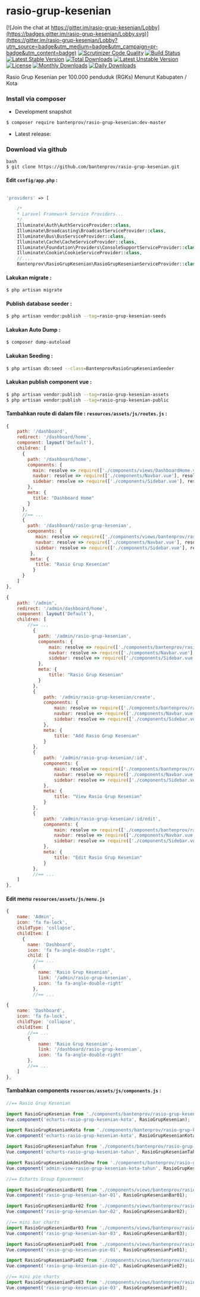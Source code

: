 # rasio-grup-kesenian

[![Join the chat at https://gitter.im/rasio-grup-kesenian/Lobby](https://badges.gitter.im/rasio-grup-kesenian/Lobby.svg)](https://gitter.im/rasio-grup-kesenian/Lobby?utm_source=badge&utm_medium=badge&utm_campaign=pr-badge&utm_content=badge)
[![Scrutinizer Code Quality](https://scrutinizer-ci.com/g/bantenprov/rasio-grup-kesenian/badges/quality-score.png?b=master)](https://scrutinizer-ci.com/g/bantenprov/rasio-grup-kesenian/?branch=master)
[![Build Status](https://scrutinizer-ci.com/g/bantenprov/rasio-grup-kesenian/badges/build.png?b=master)](https://scrutinizer-ci.com/g/bantenprov/rasio-grup-kesenian/build-status/master)
[![Latest Stable Version](https://poser.pugx.org/bantenprov/rasio-grup-kesenian/v/stable)](https://packagist.org/packages/bantenprov/rasio-grup-kesenian)
[![Total Downloads](https://poser.pugx.org/bantenprov/rasio-grup-kesenian/downloads)](https://packagist.org/packages/bantenprov/rasio-grup-kesenian)
[![Latest Unstable Version](https://poser.pugx.org/bantenprov/rasio-grup-kesenian/v/unstable)](https://packagist.org/packages/bantenprov/rasio-grup-kesenian)
[![License](https://poser.pugx.org/bantenprov/rasio-grup-kesenian/license)](https://packagist.org/packages/bantenprov/rasio-grup-kesenian)
[![Monthly Downloads](https://poser.pugx.org/bantenprov/rasio-grup-kesenian/d/monthly)](https://packagist.org/packages/bantenprov/rasio-grup-kesenian)
[![Daily Downloads](https://poser.pugx.org/bantenprov/rasio-grup-kesenian/d/daily)](https://packagist.org/packages/bantenprov/rasio-grup-kesenian)

Rasio Grup Kesenian per 100.000 penduduk (RGKs) Menurut Kabupaten / Kota

### Install via composer

- Development snapshot
```bash
$ composer require bantenprov/rasio-grup-kesenian:dev-master
```
- Latest release:

### Download via github
~~~
bash
$ git clone https://github.com/bantenprov/rasio-grup-kesenian.git
~~~

#### Edit `config/app.php` :
```php

'providers' => [

    /*
    * Laravel Framework Service Providers...
    */
    Illuminate\Auth\AuthServiceProvider::class,
    Illuminate\Broadcasting\BroadcastServiceProvider::class,
    Illuminate\Bus\BusServiceProvider::class,
    Illuminate\Cache\CacheServiceProvider::class,
    Illuminate\Foundation\Providers\ConsoleSupportServiceProvider::class,
    Illuminate\Cookie\CookieServiceProvider::class,
    //....
    Bantenprov\RasioGrupKesenian\RasioGrupKesenianServiceProvider::class,

```

#### Lakukan migrate :

```bash
$ php artisan migrate
```

#### Publish database seeder :

```bash
$ php artisan vendor:publish --tag=rasio-grup-kesenian-seeds
```

#### Lakukan Auto Dump :

```bash
$ composer dump-autoload
```

#### Lakukan Seeding :

```bash
$ php artisan db:seed --class=BantenprovRasioGrupKesenianSeeder
```

#### Lakukan publish component vue :

```bash
$ php artisan vendor:publish --tag=rasio-grup-kesenian-assets
$ php artisan vendor:publish --tag=rasio-grup-kesenian-public
```
#### Tambahkan route di dalam file : `resources/assets/js/routes.js` :

```javascript
{
  	path: '/dashboard',
    redirect: '/dashboard/home',
  	component: layout('Default'),
    children: [
      {
        path: '/dashboard/home',
        components: {
          main: resolve => require(['./components/views/DashboardHome.vue'], resolve),
          navbar: resolve => require(['./components/Navbar.vue'], resolve),
          sidebar: resolve => require(['./components/Sidebar.vue'], resolve)
        },
        meta: {
          title: "Dashboard Home"
        }
      },
      //== ...
	  {
	    path: '/dashboard/rasio-grup-kesenian',
	    components: {
	       main: resolve => require(['./components/views/bantenprov/rasio-grup-kesenian/DashboardRasioGrupKesenian.vue'], resolve),
	       navbar: resolve => require(['./components/Navbar.vue'], resolve),
	       sidebar: resolve => require(['./components/Sidebar.vue'], resolve)
	     },
	     meta: {
	       title: "Rasio Grup Kesenian"
	      }
	  }
  	]
},
```

```javascript
{
    path: '/admin',
    redirect: '/admin/dashboard/home',
    component: layout('Default'),
    children: [
        //== ...
          {
	        path: '/admin/rasio-grup-kesenian',
	        components: {
	            main: resolve => require(['./components/bantenprov/rasio-grup-kesenian/RasioGrupKesenian.index.vue'], resolve),
	            navbar: resolve => require(['./components/Navbar.vue'], resolve),
	            sidebar: resolve => require(['./components/Sidebar.vue'], resolve)
	        },
	        meta: {
	            title: "Rasio Grup Kesenian"
	        }
	      },
	      {
	          path: '/admin/rasio-grup-kesenian/create',
	          components: {
	              main: resolve => require(['./components/bantenprov/rasio-grup-kesenian/RasioGrupKesenian.add.vue'], resolve),
	              navbar: resolve => require(['./components/Navbar.vue'], resolve),
	              sidebar: resolve => require(['./components/Sidebar.vue'], resolve)
	          },
	          meta: {
	              title: "Add Rasio Grup Kesenian"
	          }
	      },
	      {
	          path: '/admin/rasio-grup-kesenian/:id',
	          components: {
	              main: resolve => require(['./components/bantenprov/rasio-grup-kesenian/RasioGrupKesenian.show.vue'], resolve),
	              navbar: resolve => require(['./components/Navbar.vue'], resolve),
	              sidebar: resolve => require(['./components/Sidebar.vue'], resolve)
	          },
	          meta: {
	              title: "View Rasio Grup Kesenian"
	          }
	      },
	      {
	          path: '/admin/rasio-grup-kesenian/:id/edit',
	          components: {
	              main: resolve => require(['./components/bantenprov/rasio-grup-kesenian/RasioGrupKesenian.edit.vue'], resolve),
	              navbar: resolve => require(['./components/Navbar.vue'], resolve),
	              sidebar: resolve => require(['./components/Sidebar.vue'], resolve)
	          },
	          meta: {
	              title: "Edit Rasio Grup Kesenian"
	          }
	      },
          //== ...
    ]
},

```
#### Edit menu `resources/assets/js/menu.js`
```javascript
{
    name: 'Admin',
    icon: 'fa fa-lock',
    childType: 'collapse',
    childItem: [
      {
        name: 'Dashboard',
        icon: 'fa fa-angle-double-right',
        child: [
          //== ...
          {
            name: 'Rasio Grup Kesenian',
            link: '/admin/rasio-grup-kesenian',
            icon: 'fa fa-angle-double-right'
          },
          //== ...
```

```javascript
{
    name: 'Dashboard',
    icon: 'fa fa-lock',
    childType: 'collapse',
    childItem: [
        //== ...
        {
            name: 'Rasio Grup Kesenian',
            link: '/dashboard/rasio-grup-kesenian',
            icon: 'fa fa-angle-double-right'
        },
        //== ...
    ]
},
```

#### Tambahkan components `resources/assets/js/components.js` :

```javascript
//== Rasio Grup Kesenian

import RasioGrupKesenian from './components/bantenprov/rasio-grup-kesenian/RasioGrupKesenian.chart.vue';
Vue.component('echarts-rasio-grup-kesenian-kota', RasioGrupKesenian);

import RasioGrupKesenianKota from './components/bantenprov/rasio-grup-kesenian/RasioGrupKesenianKota.chart.vue';
Vue.component('echarts-rasio-grup-kesenian-kota', RasioGrupKesenianKota);

import RasioGrupKesenianTahun from './components/bantenprov/rasio-grup-kesenian/RasioGrupKesenianTahun.chart.vue';
Vue.component('echarts-rasio-grup-kesenian-tahun', RasioGrupKesenianTahun);

import RasioGrupKesenianAdminShow from './components/bantenprov/rasio-grup-kesenian/RasioGrupKesenianAdmin.show.vue';
Vue.component('admin-view-rasio-grup-kesenian-kota-tahun', RasioGrupKesenianAdminShow);

//== Echarts Group Egoverment

import RasioGrupKesenianBar01 from './components/views/bantenprov/rasio-grup-kesenian/RasioGrupKesenianBar01.vue';
Vue.component('rasio-grup-kesenian-bar-01', RasioGrupKesenianBar01);

import RasioGrupKesenianBar02 from './components/views/bantenprov/rasio-grup-kesenian/RasioGrupKesenianBar02.vue';
Vue.component('rasio-grup-kesenian-bar-02', RasioGrupKesenianBar02);

//== mini bar charts
import RasioGrupKesenianBar03 from './components/views/bantenprov/rasio-grup-kesenian/RasioGrupKesenianBar03.vue';
Vue.component('rasio-grup-kesenian-bar-03', RasioGrupKesenianBar03);

import RasioGrupKesenianPie01 from './components/views/bantenprov/rasio-grup-kesenian/RasioGrupKesenianPie01.vue';
Vue.component('rasio-grup-kesenian-pie-01', RasioGrupKesenianPie01);

import RasioGrupKesenianPie02 from './components/views/bantenprov/rasio-grup-kesenian/RasioGrupKesenianPie02.vue';
Vue.component('rasio-grup-kesenian-pie-02', RasioGrupKesenianPie02);

//== mini pie charts
import RasioGrupKesenianPie03 from './components/views/bantenprov/rasio-grup-kesenian/RasioGrupKesenianPie03.vue';
Vue.component('rasio-grup-kesenian-pie-03', RasioGrupKesenianPie03);

```
